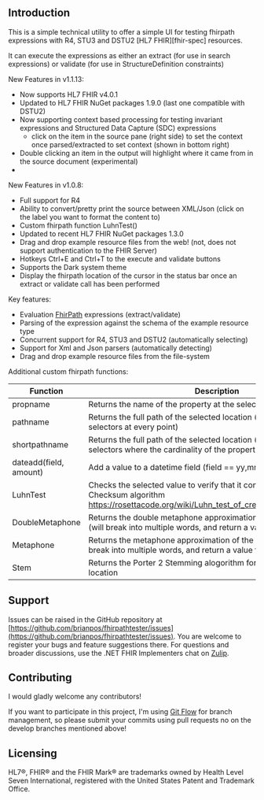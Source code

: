﻿
## Introduction ##
This is a simple technical utility to offer a simple UI for testing
fhirpath expressions with R4, STU3 and DSTU2 [HL7 FHIR][fhir-spec] resources.

It can execute the expressions as either an extract (for use in search 
expressions) or validate (for use in StructureDefinition constraints)

New Features in v1.1.13:

* Now supports HL7 FHIR v4.0.1
* Updated to HL7 FHIR NuGet packages 1.9.0 (last one compatible with DSTU2)
* Now supporting context based processing for testing invariant expressions and Structured Data Capture (SDC) expressions
  * click on the item in the source pane (right side) to set the context once parsed/extracted to set context (shown in bottom right)
* Double clicking an item in the output will highlight where it came from in the source document (experimental)
* 

New Features in v1.0.8:

* Full support for R4
* Ability to convert/pretty print the source between XML/Json (click on the label you want to format the content to)
* Custom fhirpath function LuhnTest()
* Updated to recent HL7 FHIR NuGet packages 1.3.0
* Drag and drop example resource files from the web! (not, does not support authentication to the FHIR Server)
* Hotkeys Ctrl+E and Ctrl+T to the execute and validate buttons
* Supports the Dark system theme
* Display the fhirpath location of the cursor in the status bar once an extract or validate call has been performed

Key features:

* Evaluation [FhirPath][fhirpath-spec] expressions (extract/validate)
* Parsing of the expression against the schema of the example resource type
* Concurrent support for R4, STU3 and DSTU2 (automatically selecting)
* Support for Xml and Json parsers (automatically detecting)
* Drag and drop example resource files from the file-system

Additional custom fhirpath functions:

| Function | Description
| - | - |
| propname | Returns the name of the property at the selected location |
| pathname | Returns the full path of the selected location (includes array selectors at every point) |
| shortpathname | Returns the full path of the selected location (does not include array selectors where the cardinality of the property is 0..1)|
| dateadd(field, amount) | Add a value to a datetime field (field == yy,mm,dd,hh,hi,ss) |
| LuhnTest | Checks the selected value to verify that it conforms to the Luhn Checksum algorithm https://rosettacode.org/wiki/Luhn_test_of_credit_card_numbers#C.23 |
| DoubleMetaphone | Returns the double metaphone approximation of the selected node (will break into multiple words, and return a value for each word) |
| Metaphone | Returns the metaphone approximation of the selected node (will break into multiple words, and return a value for each word) |
| Stem | Returns the Porter 2 Stemming alogorithm for each word in the input location |

## Support 
Issues can be raised in the GitHub repository at [https://github.com/brianpos/fhirpathtester/issues](https://github.com/brianpos/fhirpathtester/issues).
You are welcome to register your bugs and feature suggestions there. 
For questions and broader discussions, use the .NET FHIR Implementers chat on [Zulip][netapi-zulip].

## Contributing ##
I would gladly welcome any contributors!

If you want to participate in this project, I'm using [Git Flow][nvie] for branch management, so please submit your commits using pull requests no on the develop branches mentioned above! 

[fhirpath-spec]: http://hl7.org/fhirpath/
[r4-spec]: http://www.hl7.org/fhir/R4
[stu3-spec]: http://www.hl7.org/fhir/STU3
[dstu2-spec]: http://hl7.org/fhir/DSTU2/index.html
[netapi-zulip]: https://chat.fhir.org/#narrow/stream/dotnet
[netapi-docu]: http://ewoutkramer.github.io/fhir-net-api/docu-index.html
[nvie]: http://nvie.com/posts/a-successful-git-branching-model/


## Licensing
HL7®, FHIR® and the FHIR Mark® are trademarks owned by Health Level Seven International, 
registered with the United States Patent and Trademark Office.
